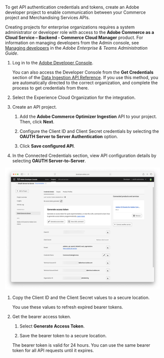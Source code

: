 To get API authentication credentials and tokens, create an Adobe developer project to enable communication between your Commerce project and Merchandising Services APIs.

<InlineAlert variant="info" slots="text" />

Creating projects for enterprise organizations requires a system administrator or developer role with access to the **Adobe Commerce as a Cloud Service – Backend - Commerce Cloud Manager** product. For information on managing developers from the Admin console, see [Managing developers](https://helpx.adobe.com/enterprise/using/manage-developers.html) in the *Adobe Enterprise & Teams Administration Guide*.

1. Log in to the [Adobe Developer Console](https://developer.adobe.com/console).

   You can also access the Developer Console from the **Get Credentials** section of the [Data Ingestion API Reference](https://developer.adobe.com/commerce/services/reference/rest/data-ingestion/). If you use this method, you are automatically directed to the correct organization, and complete the process to get credentials from there.

1. Select the Experience Cloud Organization for the integration.

1. Create an API project.

   1. Add the **Adobe Commerce Optimizer Ingestion** API to your project. Then, click **Next**.

   1. Configure the Client ID and Client Secret credentials by selecting the **OAUTH Server to Server Authentication** option.

   1. Click **Save configured API**.

1. In the Connected Credentials section, view API configuration details by selecting **OAUTH Server-to-Server**.

  ![Adobe developer project - Credential Details](../../pages/_images/dev-console-credential-details.png)

1. Copy the Client ID and the Client Secret values to a secure location.

   You use these values to refresh expired bearer tokens.

1. Get the bearer access token.

   1. Select **Generate Access Token**.

   1. Save the bearer token to a secure location.

   The bearer token is valid for 24 hours. You can use the same bearer token for all API requests until it expires.
